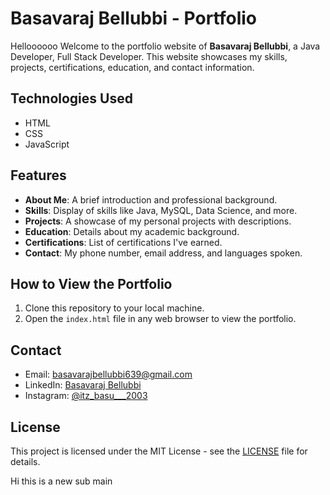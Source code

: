 # Basavaraj Bellubbi - Portfolio
Helloooooo
Welcome to the portfolio website of **Basavaraj Bellubbi**, a Java Developer, Full Stack Developer. This website showcases my skills, projects, certifications, education, and contact information.

## Technologies Used
- HTML
- CSS
- JavaScript

## Features
- **About Me**: A brief introduction and professional background.
- **Skills**: Display of skills like Java, MySQL, Data Science, and more.
- **Projects**: A showcase of my personal projects with descriptions.
- **Education**: Details about my academic background.
- **Certifications**: List of certifications I've earned.
- **Contact**: My phone number, email address, and languages spoken.

## How to View the Portfolio
1. Clone this repository to your local machine.
2. Open the `index.html` file in any web browser to view the portfolio.

## Contact
- Email: [basavarajbellubbi639@gmail.com](mailto:basavarajbellubbi639@gmail.com)
- LinkedIn: [Basavaraj Bellubbi](https://www.linkedin.com/in/basavaraj-bellubbi-61b381266/)
- Instagram: [@itz_basu___2003](https://www.instagram.com/itz_basu___2003/?hl=en)

## License
This project is licensed under the MIT License - see the [LICENSE](LICENSE) file for details.



Hi this is a new sub main